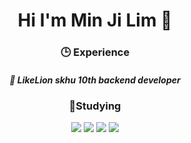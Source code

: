 <div align=center><h1>Hi I'm Min Ji Lim 👋</h1>

  <h3>🕒 Experience</h3>
  <h5>🦁 LikeLion skhu 10th backend developer</h5>

<h3>📕Studying</h3>
<img src="https://img.shields.io/badge/html5-E34F26?style=for-the-badge&logo=html5&logoColor=white"> <img src="https://img.shields.io/badge/css-1572B6?style=for-the-badge&logo=css3&logoColor=white"> <img src="https://img.shields.io/badge/javascript-F7DF1E?style=for-the-badge&logo=javascript&logoColor=black">   <img src="https://img.shields.io/badge/django-092E20?style=for-the-badge&logo=django&logoColor=white">
</div>




